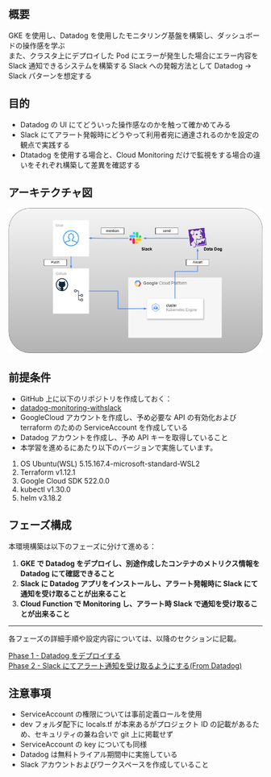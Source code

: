 ## 概要

GKE を使用し、Datadog を使用したモニタリング基盤を構築し、ダッシュボードの操作感を学ぶ  
また、クラスタ上にデプロイした Pod にエラーが発生した場合にエラー内容を Slack 通知できるシステムを構築する
Slack への発報方法として Datadog → Slack パターンを想定する

## 目的

- Datadog の UI にてどういった操作感なのかを触って確かめてみる
- Slack にてアラート発報時にどうやって利用者宛に通達されるのかを設定の観点で実践する
- Dtatadog を使用する場合と、Cloud Monitoring だけで監視をする場合の違いをそれぞれ構築して差異を確認する

## アーキテクチャ図

![アーキテクチャ図](picture/arch.png)

## 前提条件

- GitHub 上に以下のリポジトリを作成しておく：
- [datadog-monitoring-withslack](https://github.com/Karasu1t/datadog-monitoring-withslack)
- GoogleCloud アカウントを作成し、予め必要な API の有効化および terraform のための ServiceAccount を作成している
- Datadog アカウントを作成し、予め API キーを取得していること
- 本学習を進めるにあたり以下のバージョンで実施しています。

1.  OS Ubuntu(WSL) 5.15.167.4-microsoft-standard-WSL2
2.  Terraform v1.12.1
3.  Google Cloud SDK 522.0.0
4.  kubectl v1.30.0
5.  helm v3.18.2

## フェーズ構成

本環境構築は以下のフェーズに分けて進める：

1. **GKE で Datadog をデプロイし、別途作成したコンテナのメトリクス情報を Datadog にて確認できること**
2. **Slack に Datadog アプリをインストールし、アラート発報時に Slack にて通知を受け取ることが出来ること**
3. **Cloud Function で Monitoring し、アラート時 Slack で通知を受け取ることが出来ること**

---

各フェーズの詳細手順や設定内容については、以降のセクションに記載。

[Phase 1 - Datadog をデプロイする](https://github.com/Karasu1t/datadog-monitoring-withslack/blob/main/Phase1.md)  
[Phase 2 - Slack にてアラート通知を受け取るようにする(From Datadog)](https://github.com/Karasu1t/datadog-monitoring-withslack/blob/main/Phase3.md)

## 注意事項

- ServiceAccount の権限については事前定義ロールを使用
- dev フォルダ配下に locals.tf が本来あるがプロジェクト ID の記載があるため、セキュリティの兼ね合いで git 上に掲載せず
- ServiceAccount の key についても同様
- Datadog は無料トライアル期間中に実施している
- Slack アカウントおよびワークスペースを作成していること
